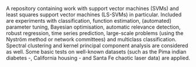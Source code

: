 A repository containing work with support vector machines (SVMs) and least squares support vector machines (LS-SVMs) in particular. Included are experiments with classification, function estimation, (automated) parameter tuning, Bayesian optimisation, automatic relevance detection, robust regression, time series prediction, large-scale problems (using the Nyström method or network committees) and multiclass classification. Spectral clustering and kernel principal component analysis are considered as well. Some basic tests on well-known datasets (such as the Pima indian diabetes -, California housing - and Santa Fe chaotic laser data) are applied.
